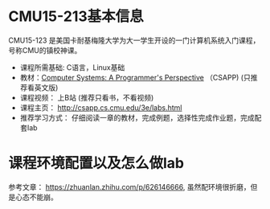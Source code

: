# CMU15-213基本信息

CMU15-123 是美国卡耐基梅隆大学为大一学生开设的一门计算机系统入门课程，号称CMU的镇校神课。

- 课程所需基础: C语言，Linux基础
- 教材：[Computer Systems: A Programmer's Perspective](https://book.douban.com/subject/26344642/) （CSAPP)  (只推荐看英文版)
- 课程视频： 上B站 (推荐只看书，不看视频)
- 课程主页： http://csapp.cs.cmu.edu/3e/labs.html
- 推荐学习方式： 仔细阅读一章的教材，完成例题，选择性完成作业题，完成配套lab



# 课程环境配置以及怎么做lab

参考文章： https://zhuanlan.zhihu.com/p/626146666,  虽然配环境很折磨，但是心态不能崩。

